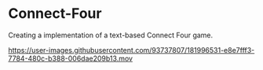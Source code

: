 # Connect-Four
Creating a implementation of a text-based Connect Four game.


https://user-images.githubusercontent.com/93737807/181996531-e8e7fff3-7784-480c-b388-006dae209b13.mov

